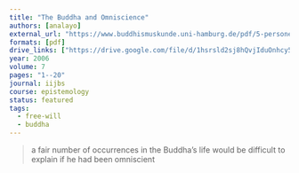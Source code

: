 ```yaml
---
title: "The Buddha and Omniscience"
authors: [analayo]
external_url: "https://www.buddhismuskunde.uni-hamburg.de/pdf/5-personen/analayo/buddha-omniscience.pdf"
formats: [pdf]
drive_links: ["https://drive.google.com/file/d/1hsrsld2sj8hQvjIduOnhcy5SVjulHlGr/view?usp=drivesdk"]
year: 2006
volume: 7
pages: "1--20"
journal: iijbs
course: epistemology
status: featured
tags:
  - free-will
  - buddha
---
```


> a fair number of occurrences in the Buddha’s life would be difficult to explain if he had been omniscient

